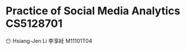 # **Practice of Social Media Analytics CS5128701**

😶 Hsiang-Jen Li 李享紝 M11101T04

```python

```


